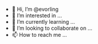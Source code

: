 - 👋 Hi, I’m @evorling
- 👀 I’m interested in ...
- 🌱 I’m currently learning ...
- 💞️ I’m looking to collaborate on ...
- 📫 How to reach me ...

<!---
evorling/evorling is a ✨ special ✨ repository because its `README.md` (this file) appears on your GitHub profile.
You can click the Preview link to take a look at your changes.
--->
